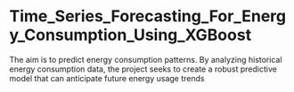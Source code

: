 # Time_Series_Forecasting_For_Energy_Consumption_Using_XGBoost
The aim is to predict energy consumption patterns.  By analyzing historical energy consumption data, the project seeks to create a robust predictive model that can anticipate future energy usage trends
